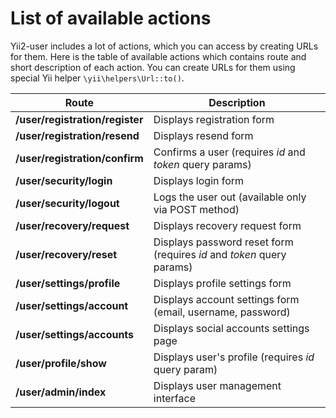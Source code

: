 List of available actions
=========================

Yii2-user includes a lot of actions, which you can access by creating URLs for them. Here is the table of available
actions which contains route and short description of each action. You can create URLs for them using special Yii
helper `\yii\helpers\Url::to()`.

|Route                          |Description                                                            |
|-------------------------------|-----------------------------------------------------------------------|
|**/user/registration/register**| Displays registration form                                            |
|**/user/registration/resend**  | Displays resend form                                                  |
|**/user/registration/confirm** | Confirms a user (requires *id* and *token* query params)              |
|**/user/security/login**       | Displays login form                                                   |
|**/user/security/logout**      | Logs the user out (available only via POST method)                    |
|**/user/recovery/request**     | Displays recovery request form                                        |
|**/user/recovery/reset**       | Displays password reset form (requires *id* and *token* query params) |
|**/user/settings/profile**     | Displays profile settings form                                        |
|**/user/settings/account**     | Displays account settings form (email, username, password)            |
|**/user/settings/accounts**    | Displays social accounts settings page                                |
|**/user/profile/show**         | Displays user's profile (requires *id* query param)                   |
|**/user/admin/index**          | Displays user management interface                                    |
